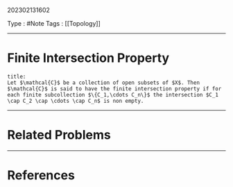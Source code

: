 202302131602

Type : #Note
Tags : [[Topology]]

---
# Finite Intersection Property
```ad-note
title:
Let $\mathcal{C}$ be a collection of open subsets of $X$. Then $\mathcal{C}$ is said to have the finite intersection property if for each finite subcollection $\{C_1,\cdots C_n\}$ the intersection $C_1 \cap C_2 \cap \cdots \cap C_n$ is non empty.
```

---
# Related Problems

---
# References
